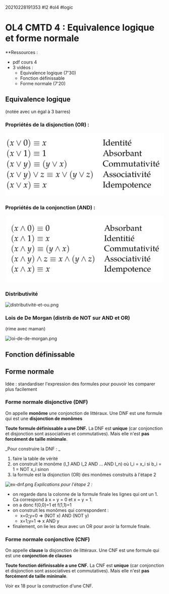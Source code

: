 20210228191353
#l2
#ol4
#logic

# OL4 CMTD 4 : Equivalence logique et forme normale

**Ressources :
- pdf cours 4
- 3 vidéos :
    - Equivalence logique (7'30)
    - Fonction définissable
    - Forme normale (7'20)

## Equivalence logique

(notée avec un égal à 3 barres)

### Propriétés de la **disjonction** (OR) : 
![prop-disjonction.png](pic/prop-disjonction.png)

### Propriétés de la **conjonction** (AND) : 
![prop-conjonction.png](pic/prop-conjonction.png)


###  Distributivité
![distributivité-et-ou.png](/home/laure/Nextcloud/L2S4/OL4/pic/distributivité-et-ou.png)


### Lois de De Morgan (distrib de NOT sur AND et OR)
(rime avec maman)

 ![loi-de-de-morgan.png](/home/laure/Nextcloud/L2S4/OL4/pic/loi-de-de-morgan.png)


## Fonction définissable

## Forme normale

Idée : standardiser l'expression des formules pour pouvoir les comparer plus facilement

### Forme normale disjonctive (DNF)

On appelle **monôme** une conjonction de littéraux.
Une DNF est une formule qui est une **disjonction de monômes**

**Toute formule définissable a une DNF.**
La DNF est **unique** (car conjonction et disjonction sont associatives et commutatives). Mais elle n'est **pas forcément de taille minimale**.

_Pour construire la DNF : _
1) faire la table de vérité
2) on construit le monôme (l_1 AND l_2 AND ... AND l_n) 
      où l_i = x_i si b_i = 1
               = NOT x_i sinon 
3) la formule est la disjonction (OR) des monômes construits à l'étape 2              

![ex-dnf.png](/home/laure/Nextcloud/L2S4/OL4/pic/ex-dnf.png)
_Explications pour l'étape 2 :_
- on regarde dans la colonne de la formule finale les lignes qui ont un 1. Ca correspond à x = y = 0 et x = y = 1.
- on a donc f(0,0)=1 et f(1,1)=1
- on construit les monômes qui correspondent : 
    - x=0;y=0 => (NOT x) AND (NOT y)
    - x=1;y=1 => x AND y
- finalement, on lie les deux avec un OR pour avoir la formule finale.

### Forme normale conjonctive (CNF)

On appelle **clause** la disjonction de littéraux.
Une CNF est une formule qui est une **conjonction de clauses**

**Toute fonction définissable a une CNF.**
La CNF est **unique** (car conjonction et disjonction sont associatives et commutatives). Mais elle n'est **pas forcément de taille minimale**.

Voir ex 18 pour la construction d'une CNF.